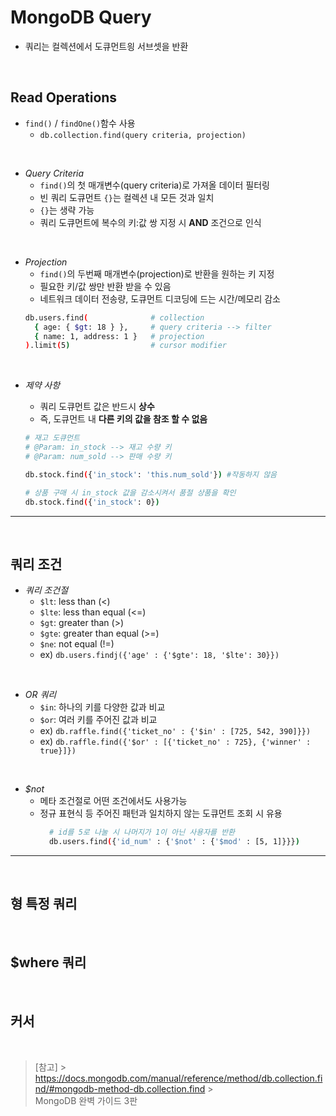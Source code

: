 # MongoDB Query

- 쿼리는 컬렉션에서 도큐먼트읭 서브셋을 반환

<br>

## **Read Operations**

- `find()` / `findOne()`함수 사용
  - `db.collection.find(query criteria, projection)`

<br>

- _Query Criteria_
  - `find()`의 첫 매개변수(query criteria)로 가져올 데이터 필터링
  - 빈 쿼리 도큐먼트 `{}`는 컬렉션 내 모든 것과 일치
  - `{}`는 생략 가능
  - 쿼리 도큐먼트에 복수의 키:값 쌍 지정 시 **AND** 조건으로 인식

<br>

- _Projection_
  - `find()`의 두번째 매개변수(projection)로 반환을 원하는 키 지정
  - 필요한 키/값 쌍만 반환 받을 수 있음
  - 네트워크 데이터 전송량, 도큐먼트 디코딩에 드는 시간/메모리 감소
    <br>
  ```sh
  db.users.find(              # collection
    { age: { $gt: 18 } },     # query criteria --> filter
    { name: 1, address: 1 }   # projection
  ).limit(5)                  # cursor modifier
  ```

<br>

- _제약 사항_

  - 쿼리 도큐먼트 값은 반드시 **상수**
  - 즉, 도큐먼트 내 **다른 키의 값을 참조 할 수 없음**
    <br>

  ```sh
  # 재고 도큐먼트
  # @Param: in_stock --> 재고 수량 키
  # @Param: num_sold --> 판매 수량 키

  db.stock.find({'in_stock': 'this.num_sold'}) #작동하지 않음

  # 상품 구매 시 in_stock 값을 감소시켜서 품절 상품을 확인
  db.stock.find({'in_stock': 0})
  ```

---

<br>

## **쿼리 조건**

- _쿼리 조건절_
  - `$lt`: less than (<)
  - `$lte`: less than equal (<=)
  - `$gt`: greater than (>)
  - `$gte`: greater than equal (>=)
  - `$ne`: not equal (!=)
  - ex) `db.users.findj({'age' : {'$gte': 18, '$lte': 30}})`

<br>

- _OR 쿼리_
  - `$in`: 하나의 키를 다양한 값과 비교
  - `$or`: 여러 키를 주어진 값과 비교
  - ex) `db.raffle.find({'ticket_no' : {'$in' : [725, 542, 390]}})`
  - ex) `db.raffle.find({'$or' : [{'ticket_no' : 725}, {'winner' : true}]})`

<br>

- _$not_
  - 메타 조건절로 어떤 조건에서도 사용가능
  - 정규 표현식 등 주어진 패턴과 일치하지 않는 도큐먼트 조회 시 유용
    <br>
    ```sh
      # id를 5로 나눌 시 나머지가 1이 아닌 사용자를 반환
      db.users.find({'id_num' : {'$not' : {'$mod' : [5, 1]}}})
    ```

---

<br>

## **형 특정 쿼리**

<br>

## **$where 쿼리**

<br>

## **커서**

<br>

> [참고] > <br> https://docs.mongodb.com/manual/reference/method/db.collection.find/#mongodb-method-db.collection.find > <br> MongoDB 완벽 가이드 3판
